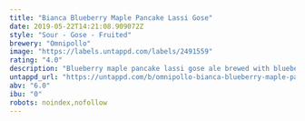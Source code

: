 ```yaml
---
title: "Bianca Blueberry Maple Pancake Lassi Gose"
date: 2019-05-22T14:21:08.909072Z
style: "Sour - Gose - Fruited"
brewery: "Omnipollo"
image: "https://labels.untappd.com/labels/2491559"
rating: "4.0"
description: "Blueberry maple pancake lassi gose ale brewed with blueberries, lactose sugar & maple syrup"
untappd_url: "https://untappd.com/b/omnipollo-bianca-blueberry-maple-pancake-lassi-gose/2491559"
abv: "6.0"
ibu: "0"
robots: noindex,nofollow
---
```

